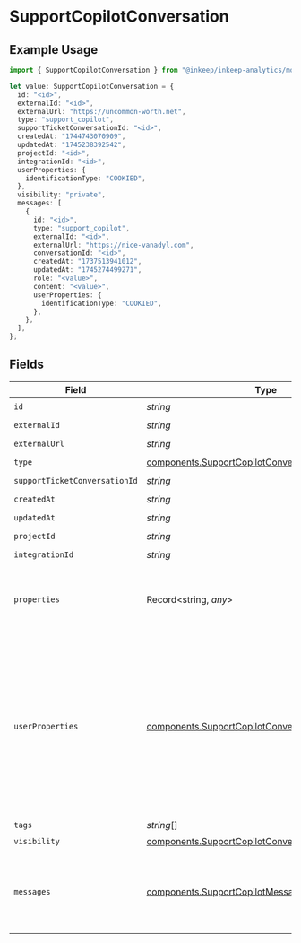 # SupportCopilotConversation

## Example Usage

```typescript
import { SupportCopilotConversation } from "@inkeep/inkeep-analytics/models/components";

let value: SupportCopilotConversation = {
  id: "<id>",
  externalId: "<id>",
  externalUrl: "https://uncommon-worth.net",
  type: "support_copilot",
  supportTicketConversationId: "<id>",
  createdAt: "1744743070909",
  updatedAt: "1745238392542",
  projectId: "<id>",
  integrationId: "<id>",
  userProperties: {
    identificationType: "COOKIED",
  },
  visibility: "private",
  messages: [
    {
      id: "<id>",
      type: "support_copilot",
      externalId: "<id>",
      externalUrl: "https://nice-vanadyl.com",
      conversationId: "<id>",
      createdAt: "1737513941012",
      updatedAt: "1745274499271",
      role: "<value>",
      content: "<value>",
      userProperties: {
        identificationType: "COOKIED",
      },
    },
  ],
};
```

## Fields

| Field                                                                                                                                                                    | Type                                                                                                                                                                     | Required                                                                                                                                                                 | Description                                                                                                                                                              |
| ------------------------------------------------------------------------------------------------------------------------------------------------------------------------ | ------------------------------------------------------------------------------------------------------------------------------------------------------------------------ | ------------------------------------------------------------------------------------------------------------------------------------------------------------------------ | ------------------------------------------------------------------------------------------------------------------------------------------------------------------------ |
| `id`                                                                                                                                                                     | *string*                                                                                                                                                                 | :heavy_check_mark:                                                                                                                                                       | N/A                                                                                                                                                                      |
| `externalId`                                                                                                                                                             | *string*                                                                                                                                                                 | :heavy_check_mark:                                                                                                                                                       | N/A                                                                                                                                                                      |
| `externalUrl`                                                                                                                                                            | *string*                                                                                                                                                                 | :heavy_check_mark:                                                                                                                                                       | N/A                                                                                                                                                                      |
| `type`                                                                                                                                                                   | [components.SupportCopilotConversationType](../../models/components/supportcopilotconversationtype.md)                                                                   | :heavy_check_mark:                                                                                                                                                       | N/A                                                                                                                                                                      |
| `supportTicketConversationId`                                                                                                                                            | *string*                                                                                                                                                                 | :heavy_check_mark:                                                                                                                                                       | N/A                                                                                                                                                                      |
| `createdAt`                                                                                                                                                              | *string*                                                                                                                                                                 | :heavy_check_mark:                                                                                                                                                       | N/A                                                                                                                                                                      |
| `updatedAt`                                                                                                                                                              | *string*                                                                                                                                                                 | :heavy_check_mark:                                                                                                                                                       | N/A                                                                                                                                                                      |
| `projectId`                                                                                                                                                              | *string*                                                                                                                                                                 | :heavy_check_mark:                                                                                                                                                       | N/A                                                                                                                                                                      |
| `integrationId`                                                                                                                                                          | *string*                                                                                                                                                                 | :heavy_check_mark:                                                                                                                                                       | N/A                                                                                                                                                                      |
| `properties`                                                                                                                                                             | Record<string, *any*>                                                                                                                                                    | :heavy_minus_sign:                                                                                                                                                       | A customizable collection of custom properties or attributes.                                                                                                            |
| `userProperties`                                                                                                                                                         | [components.SupportCopilotConversationUserProperties](../../models/components/supportcopilotconversationuserproperties.md)                                               | :heavy_minus_sign:                                                                                                                                                       | A customizable collection of custom properties or attributes. Some properties have first class support for the Inkeep Portal or Widget and are noted in the description. |
| `tags`                                                                                                                                                                   | *string*[]                                                                                                                                                               | :heavy_minus_sign:                                                                                                                                                       | N/A                                                                                                                                                                      |
| `visibility`                                                                                                                                                             | [components.SupportCopilotConversationVisibility](../../models/components/supportcopilotconversationvisibility.md)                                                       | :heavy_check_mark:                                                                                                                                                       | N/A                                                                                                                                                                      |
| `messages`                                                                                                                                                               | [components.SupportCopilotMessage](../../models/components/supportcopilotmessage.md)[]                                                                                   | :heavy_check_mark:                                                                                                                                                       | The messages in the conversation. Must be at least one message.                                                                                                          |